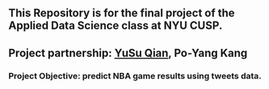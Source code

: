 ## This Repository is for the final project of the Applied Data Science class at NYU CUSP. 
## Project partnership: [YuSu Qian](https://github.com/sueqian6), Po-Yang Kang

### Project Objective: predict NBA game results using tweets data. 
